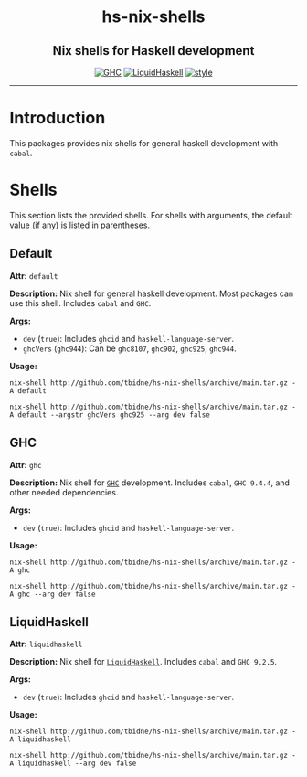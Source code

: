 <div align="center">

# hs-nix-shells

## Nix shells for Haskell development

[![GHC](http://img.shields.io/github/actions/workflow/status/tbidne/hs-nix-shells/ghc.yaml?branch=main&label=GHC&labelColor=2f353c)](https://github.com/tbidne/hs-nix-shells/actions/workflows/ghc.yaml)
[![LiquidHaskell](http://img.shields.io/github/actions/workflow/status/tbidne/hs-nix-shells/liquidhaskell.yaml?branch=main&label=LiquidHaskell&labelColor=2f353c)](https://github.com/tbidne/hs-nix-shells/actions/workflows/liquidhaskell.yaml)
[![style](http://img.shields.io/github/actions/workflow/status/tbidne/hs-nix-shells/style.yaml?branch=main&label=style&labelColor=2f353c)](https://github.com/tbidne/hs-nix-shells/actions/workflows/style.yaml)

</div>

---

# Introduction

This packages provides nix shells for general haskell development with `cabal`.

# Shells

This section lists the provided shells. For shells with arguments, the default value (if any) is listed in parentheses.

## Default

**Attr:** `default`

**Description:** Nix shell for general haskell development. Most packages can use this shell. Includes `cabal` and `GHC`.

**Args:**

* `dev` (`true`): Includes `ghcid` and `haskell-language-server`.
* `ghcVers` (`ghc944`): Can be `ghc8107`, `ghc902`, `ghc925`, `ghc944`.

**Usage:**

```
nix-shell http://github.com/tbidne/hs-nix-shells/archive/main.tar.gz -A default

nix-shell http://github.com/tbidne/hs-nix-shells/archive/main.tar.gz -A default --argstr ghcVers ghc925 --arg dev false
```

## GHC

**Attr:** `ghc`

**Description:** Nix shell for [`GHC`](https://gitlab.haskell.org/ghc/ghc/) development. Includes `cabal`, `GHC 9.4.4`, and
other needed dependencies.

**Args:**

* `dev` (`true`): Includes `ghcid` and `haskell-language-server`.

**Usage:**

```
nix-shell http://github.com/tbidne/hs-nix-shells/archive/main.tar.gz -A ghc

nix-shell http://github.com/tbidne/hs-nix-shells/archive/main.tar.gz -A ghc --arg dev false
```

## LiquidHaskell

**Attr:** `liquidhaskell`

**Description:** Nix shell for [`LiquidHaskell`](https://github.com/ucsd-progsys/liquidhaskell/). Includes `cabal` and `GHC 9.2.5`.

**Args:**

* `dev` (`true`): Includes `ghcid` and `haskell-language-server`.

**Usage:**

```
nix-shell http://github.com/tbidne/hs-nix-shells/archive/main.tar.gz -A liquidhaskell

nix-shell http://github.com/tbidne/hs-nix-shells/archive/main.tar.gz -A liquidhaskell --arg dev false
```